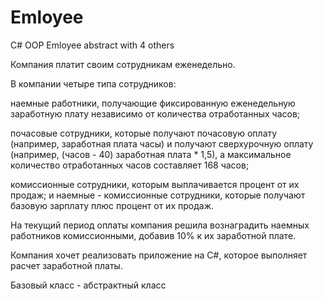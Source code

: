 # Emloyee
C# OOP Emloyee abstract with 4 others

Компания платит своим сотрудникам еженедельно. 

В компании четыре типа сотрудников: 

наемные работники, получающие фиксированную еженедельную заработную плату независимо от количества отработанных часов; 

почасовые сотрудники, которые получают почасовую оплату (например, заработная плата  часы) и получают сверхурочную оплату (например, (часов - 40)  заработная плата * 1,5), а максимальное количество отработанных часов составляет 168 часов; 

комиссионные сотрудники, которым выплачивается процент от их продаж; и наемные - комиссионные сотрудники, которые получают базовую зарплату плюс процент от их продаж. 

На текущий период оплаты компания решила вознаградить наемных работников комиссионными, добавив 10% к их заработной плате. 

Компания хочет реализовать приложение на С#, которое выполняет расчет заработной платы.

Базовый класс  - абстрактный класс
